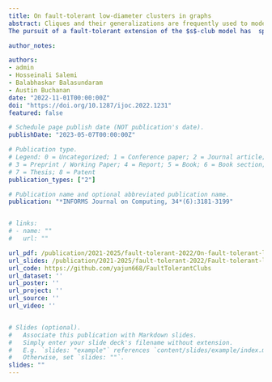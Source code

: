 ```yaml
---
title: On fault-tolerant low-diameter clusters in graphs
abstract: Cliques and their generalizations are frequently used to model ``tightly knit'' clusters in graphs and identifying such clusters is a popular technique used in graph-based data mining. One such model is the $s$-club, which is a vertex subset that induces a subgraph of diameter at most $s$. This model has found use in a variety of fields because  low-diameter clusters have practical significance  in many applications. As this property is not hereditary on vertex-induced subgraphs, the diameter of a subgraph could increase upon the removal of some vertices and  the subgraph could even become disconnected. For example, star graphs have  diameter  two but can be disconnected by removing the central vertex. 
The pursuit of a fault-tolerant extension of the $s$-club model has  spawned  two variants that we study in this article: robust $s$-clubs  and hereditary $s$-clubs. We analyze the complexity of the  verification and optimization problems associated with these variants. Then, we propose cut-like integer programming formulations for both variants whenever possible and investigate the separation complexity of the cut-like constraints.  We demonstrate through our extensive computational experiments that the algorithmic ideas we introduce  enable us to solve the problems to optimality on benchmark instances with several thousand vertices. This work lays the foundations for  effective mathematical programming approaches for finding  fault-tolerant $s$-clubs in large-scale networks.

author_notes:

authors:
- admin
- Hosseinali Salemi
- Balabhaskar Balasundaram
- Austin Buchanan
date: "2022-11-01T00:00:00Z"
doi: "https://doi.org/10.1287/ijoc.2022.1231"
featured: false

# Schedule page publish date (NOT publication's date).
publishDate: "2023-05-07T00:00:00Z"

# Publication type.
# Legend: 0 = Uncategorized; 1 = Conference paper; 2 = Journal article;
# 3 = Preprint / Working Paper; 4 = Report; 5 = Book; 6 = Book section;
# 7 = Thesis; 8 = Patent
publication_types: ["2"]

# Publication name and optional abbreviated publication name.
publication: "*INFORMS Journal on Computing, 34*(6):3181-3199"


# links:
# - name: ""
#   url: ""

url_pdf: /publication/2021-2025/fault-tolerant-2022/On-fault-tolerant-low-diameter-clusters-in-graphs.pdf
url_slides: /publication/2021-2025/fault-tolerant-2022/Fault-tolerant-low-diameter-clusters_Lu.pdf
url_code: https://github.com/yajun668/FaultTolerantClubs
url_dataset: ''
url_poster: ''
url_project: ''
url_source: ''
url_video: ''


# Slides (optional).
#   Associate this publication with Markdown slides.
#   Simply enter your slide deck's filename without extension.
#   E.g. `slides: "example"` references `content/slides/example/index.md`.
#   Otherwise, set `slides: ""`.
slides: ""
---
```

